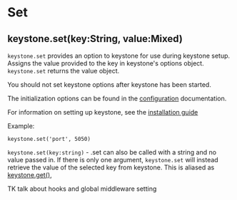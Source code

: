 # Set

## keystone.set(key:String, value:Mixed)

`keystone.set` provides an option to keystone for use during keystone setup. Assigns the value provided to the key in keystone's options object. `keystone.set` returns the value object.

You should not set keystone options after keystone has been started.

The initialization options can be found in the [configuration](/configuration) documentation.

For information on setting up keystone, see the [installation guide](/guides/setting-up/installation)

Example:

```JS
keystone.set('port', 5050)
```

`keystone.set(key:string)` - .set can also be called with a string and no value passed in. If there is only one argument, `keystone.set` will instead retrieve the value of the selected key from keystone. This is aliased as [keystone.get()](../get),

TK talk about hooks and global middleware setting
